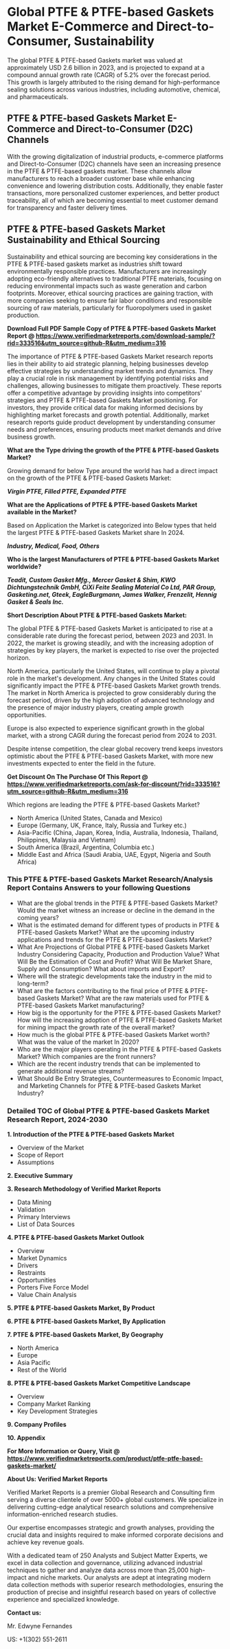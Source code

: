 <h1>Global PTFE & PTFE-based Gaskets Market E-Commerce and Direct-to-Consumer, Sustainability</h1><p class=""><p>The global PTFE & PTFE-based Gaskets market was valued at approximately USD 2.6 billion in 2023, and is projected to expand at a compound annual growth rate (CAGR) of 5.2% over the forecast period. This growth is largely attributed to the rising demand for high-performance sealing solutions across various industries, including automotive, chemical, and pharmaceuticals.</p><h2>PTFE & PTFE-based Gaskets Market E-Commerce and Direct-to-Consumer (D2C) Channels</h2><p>With the growing digitalization of industrial products, e-commerce platforms and Direct-to-Consumer (D2C) channels have seen an increasing presence in the PTFE & PTFE-based gaskets market. These channels allow manufacturers to reach a broader customer base while enhancing convenience and lowering distribution costs. Additionally, they enable faster transactions, more personalized customer experiences, and better product traceability, all of which are becoming essential to meet customer demand for transparency and faster delivery times.</p><h2>PTFE & PTFE-based Gaskets Market Sustainability and Ethical Sourcing</h2><p>Sustainability and ethical sourcing are becoming key considerations in the PTFE & PTFE-based gaskets market as industries shift toward environmentally responsible practices. Manufacturers are increasingly adopting eco-friendly alternatives to traditional PTFE materials, focusing on reducing environmental impacts such as waste generation and carbon footprints. Moreover, ethical sourcing practices are gaining traction, with more companies seeking to ensure fair labor conditions and responsible sourcing of raw materials, particularly for fluoropolymers used in gasket production.</p></p><p class=""><strong>Download Full PDF Sample Copy of PTFE & PTFE-based Gaskets Market Report @ <a href="https://www.verifiedmarketreports.com/download-sample/?rid=333516&utm_source=github-R&utm_medium=316" target="_blank">https://www.verifiedmarketreports.com/download-sample/?rid=333516&utm_source=github-R&utm_medium=316</a></strong></p><p>The importance of&nbsp;PTFE & PTFE-based Gaskets Market research reports lies in their ability to aid strategic planning, helping businesses develop effective strategies by understanding market trends and dynamics. They play a crucial role in risk management by identifying potential risks and challenges, allowing businesses to mitigate them proactively. These reports offer a competitive advantage by providing insights into competitors' strategies and PTFE & PTFE-based Gaskets Market positioning. For investors, they provide critical data for making informed decisions by highlighting market forecasts and growth potential. Additionally, market research reports guide product development by understanding consumer needs and preferences, ensuring products meet market demands and drive business growth.</p><p><strong>What are the&nbsp;Type driving the growth of the PTFE & PTFE-based Gaskets Market?</strong></p><p id="" class="">Growing demand for below Type around the world has had a direct impact on the growth of the PTFE & PTFE-based Gaskets Market:</p><p class=""><em><strong>Virgin PTFE, Filled PTFE, Expanded PTFE</strong></em></p><p class=""><strong>What are the&nbsp;Applications&nbsp;of PTFE & PTFE-based Gaskets Market available in the Market?</strong></p><p id="" class="">Based on Application the Market is categorized into Below types that held the largest PTFE & PTFE-based Gaskets Market share In 2024.</p><p class=""><em><strong>Industry, Medical, Food, Others</strong></em></p><p class=""><strong>Who is the largest Manufacturers of PTFE & PTFE-based Gaskets Market worldwide?</strong></p><p><em><strong>Teadit, Custom Gasket Mfg., Mercer Gasket & Shim, KWO Dichtungstechnik GmbH, CiXi Feite Sealing Material Co Ltd, PAR Group, Gasketing.net, Gteek, EagleBurgmann, James Walker, Frenzelit, Hennig Gasket & Seals Inc.</strong></em></p><p id="" class=""><strong>Short Description About PTFE & PTFE-based Gaskets Market:</strong></p><p>The global PTFE & PTFE-based Gaskets Market is anticipated to rise at a considerable rate during the forecast period, between 2023 and 2031. In 2022, the market is growing steadily, and with the increasing adoption of strategies by key players, the market is expected to rise over the projected horizon.</p><p>North America, particularly the United States, will continue to play a pivotal role in the market's development. Any changes in the United States could significantly impact the PTFE & PTFE-based Gaskets Market growth trends. The market in North America is projected to grow considerably during the forecast period, driven by the high adoption of advanced technology and the presence of major industry players, creating ample growth opportunities.</p><p>Europe is also expected to experience significant growth in the global market, with a strong CAGR during the forecast period from 2024 to 2031.</p><p>Despite intense competition, the clear global recovery trend keeps investors optimistic about the PTFE & PTFE-based Gaskets Market, with more new investments expected to enter the field in the future.</p><p id="" class=""><strong>Get Discount On The Purchase Of This Report @ <a href="https://www.verifiedmarketreports.com/ask-for-discount/?rid=333516?utm_source=github-R&utm_medium=316" target="_blank">https://www.verifiedmarketreports.com/ask-for-discount/?rid=333516?utm_source=github-R&utm_medium=316</a></strong></p><p class="">Which regions are leading the PTFE & PTFE-based Gaskets Market?</p><ul><li>North America (United States, Canada and Mexico)</li><li>Europe (Germany, UK, France, Italy, Russia and Turkey etc.)</li><li>Asia-Pacific (China, Japan, Korea, India, Australia, Indonesia, Thailand, Philippines, Malaysia and Vietnam)</li><li>South America (Brazil, Argentina, Columbia etc.)</li><li>Middle East and Africa (Saudi Arabia, UAE, Egypt, Nigeria and South Africa)</li></ul><h3 id="" class="">This PTFE & PTFE-based Gaskets Market Research/Analysis Report Contains Answers to your following Questions</h3><ul><li>What are the global trends in the PTFE & PTFE-based Gaskets Market? Would the market witness an increase or decline in the demand in the coming years?</li><li>What is the estimated demand for different types of products in PTFE & PTFE-based Gaskets Market? What are the upcoming industry applications and trends for the PTFE & PTFE-based Gaskets Market?</li><li>What Are Projections of Global PTFE & PTFE-based Gaskets Market Industry Considering Capacity, Production and Production Value? What Will Be the Estimation of Cost and Profit? What Will Be Market Share, Supply and Consumption? What about imports and Export?</li><li>Where will the strategic developments take the industry in the mid to long-term?</li><li>What are the factors contributing to the final price of PTFE & PTFE-based Gaskets Market? What are the raw materials used for PTFE & PTFE-based Gaskets Market manufacturing?</li><li>How big is the opportunity for the PTFE & PTFE-based Gaskets Market? How will the increasing adoption of PTFE & PTFE-based Gaskets Market for mining impact the growth rate of the overall market?</li><li>How much is the global PTFE & PTFE-based Gaskets Market worth? What was the value of the market In 2020?</li><li>Who are the major players operating in the PTFE & PTFE-based Gaskets Market? Which companies are the front runners?</li><li>Which are the recent industry trends that can be implemented to generate additional revenue streams?</li><li>What Should Be Entry Strategies, Countermeasures to Economic Impact, and Marketing Channels for PTFE & PTFE-based Gaskets Market Industry?</li></ul><h3 id="" class="">Detailed TOC of Global PTFE & PTFE-based Gaskets Market Research Report, 2024-2030</h3><p id="" class=""><strong>1. Introduction of the PTFE & PTFE-based Gaskets Market</strong></p><ul><li>Overview of the Market</li><li>Scope of Report</li><li>Assumptions</li></ul><p id="" class=""><strong>2. Executive Summary</strong></p><p id="" class=""><strong>3. Research Methodology of Verified Market Reports</strong></p><ul><li>Data Mining</li><li>Validation</li><li>Primary Interviews</li><li>List of Data Sources</li></ul><p id="" class=""><strong>4. PTFE & PTFE-based Gaskets Market Outlook</strong></p><ul><li>Overview</li><li>Market Dynamics</li><li>Drivers</li><li>Restraints</li><li>Opportunities</li><li>Porters Five Force Model</li><li>Value Chain Analysis</li></ul><p id="" class=""><strong>5. PTFE & PTFE-based Gaskets Market, By Product</strong></p><p id="" class=""><strong>6. PTFE & PTFE-based Gaskets Market, By Application</strong></p><p id="" class=""><strong>7. PTFE & PTFE-based Gaskets Market, By Geography</strong></p><ul><li>North America</li><li>Europe</li><li>Asia Pacific</li><li>Rest of the World</li></ul><p id="" class=""><strong>8. PTFE & PTFE-based Gaskets Market Competitive Landscape</strong></p><ul><li>Overview</li><li>Company Market Ranking</li><li>Key Development Strategies</li></ul><p id="" class=""><strong>9. Company Profiles</strong></p><p id="" class=""><strong>10. Appendix</strong></p><p id="" class=""><strong>For More Information or Query, Visit @ <a href="https://www.verifiedmarketreports.com/product/ptfe-ptfe-based-gaskets-market/" target="_blank">https://www.verifiedmarketreports.com/product/ptfe-ptfe-based-gaskets-market/</a></strong></p><p id="" class=""><strong>About Us: Verified Market Reports</strong></p><p id="" class="">Verified Market Reports is a premier Global Research and Consulting firm serving a diverse clientele of over 5000+ global customers. We specialize in delivering cutting-edge analytical research solutions and comprehensive information-enriched research studies.</p><p id="" class="">Our expertise encompasses strategic and growth analyses, providing the crucial data and insights required to make informed corporate decisions and achieve key revenue goals.</p><p id="" class="">With a dedicated team of 250 Analysts and Subject Matter Experts, we excel in data collection and governance, utilizing advanced industrial techniques to gather and analyze data across more than 25,000 high-impact and niche markets. Our analysts are adept at integrating modern data collection methods with superior research methodologies, ensuring the production of precise and insightful research based on years of collective experience and specialized knowledge.</p><p id="" class=""><strong>Contact us:</strong></p><p id="" class="">Mr. Edwyne Fernandes</p><p id="" class="">US: +1(302) 551-2611</p>